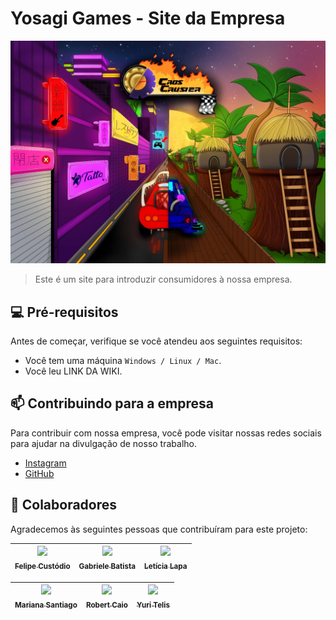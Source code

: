 # Yosagi Games - Site da Empresa


<img src="SiteEmpresa/Img/capa.png" alt="Capa">

> Este é um site para introduzir consumidores à nossa empresa.

## 💻 Pré-requisitos

Antes de começar, verifique se você atendeu aos seguintes requisitos:

- Você tem uma máquina `Windows / Linux / Mac`.
- Você leu LINK DA WIKI.

## 📫 Contribuindo para a empresa

Para contribuir com nossa empresa, você pode visitar nossas redes sociais para ajudar na divulgação de nosso trabalho.
- [Instagram](https://www.instagram.com/yosagi.games/)
- [GitHub](https://github.com/YosagiGames)

## 🤝 Colaboradores

Agradecemos às seguintes pessoas que contribuíram para este projeto:

| [<img src="https://avatars.githubusercontent.com/u/127852282?v=4" width=115><br><sub>Felipe Custódio</sub>](https://github.com/FilipeCGEtec) | [<img src="https://avatars.githubusercontent.com/u/127897913?v=4" width=115><br><sub>Gabriele Batista</sub>](https://github.com/Gabriele-sousa) | [<img src="https://avatars.githubusercontent.com/u/128638269?s=400&u=7a7b5e528817cecb076a126a6345e7f9701aa536&v=4" width=115><br><sub>Letícia Lapa</sub>](https://github.com/LehLapa) |
| :---: | :---: | :---: 

| [<img src="https://avatars.githubusercontent.com/u/127640439?v=4" width=115><br><sub>Mariana Santiago</sub>](https://github.com/MariSantiago0) | [<img src="https://avatars.githubusercontent.com/u/127865166?v=4" width=115><br><sub>Robert Caio</sub>](https://github.com/Rob3rt2) | [<img src="https://avatars.githubusercontent.com/u/128494725?v=4" width=115><br><sub>Yuri Telis</sub>](https://github.com/yuritelis) |
| :---: | :---: | :---: 
